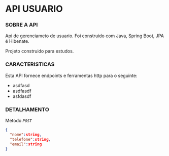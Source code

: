 # API USUARIO

### SOBRE A API
Api de gerenciameto de usuario.
Foi construido com Java, Spring Boot, JPA é Hibenate.

Projeto construido para estudos.

### CARACTERISTICAS
Esta API fornece endpoints e ferramentas http para o seguinte:
- asdfasd
- asdfasdf
- asfdasdf

### DETALHAMENTO
Metodo <i>`POST`</i>
```json
{
  "nome":string,
  "telefone":string,
  "email":string
}
```



